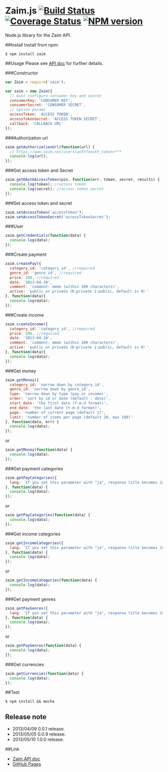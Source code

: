 Zaim.js [![Build Status](https://secure.travis-ci.org/hotchemi/zaim.js.png)](http://travis-ci.org/hotchemi/zaim.js) [![Coverage Status](https://coveralls.io/repos/hotchemi/zaim.js/badge.png?branch=master)](https://coveralls.io/r/hotchemi/zaim.js) [![NPM version](https://badge.fury.io/js/zaim.png)](http://badge.fury.io/js/zaim)
=======

Node.js library for the Zaim API.

##Install
Install from npm:

    $ npm install zaim

##Usage
Please see [API doc](https://dev.zaim.net/home/api) for further details.

###Constructor
```javascript
var Zaim = require('zaim');

var zaim = new Zaim({
  // must configure consumer key and secret
  consumerKey: 'CONSUMER KEY',
  consumerSecret: 'CONSUMER SECRET',
  // option params
  accessToken: 'ACCESS TOKEN',
  accessTokenSecret: 'ACCESS TOKEN SECRET',
  callback: 'CALLBACK URL'
});
```
###Authorization url
```javascript
zaim.getAuthorizationUrl(function(url) {
  // https://www.zaim.net/users/auth?oauth_token=***
  console.log(url);
});
```
###Get access token and Secret
```javascript
zaim.getOAuthAccessToken(pin, function(err, token, secret, results) {
  console.log(token); //access token
  console.log(secret); //access token secret
});
```
###Set access token and secret
```javascript
zaim.setAccessToken('accessToken');
zaim.setAccessTokenSecret('accessTokenSecret');
```
###User
```javascript
zaim.getCredentials(function(data) {
  console.log(data);
});
```
###Create payment
```javascript
zaim.createPay({
  category_id: 'category_id', //required
  genre_id: 'genre_id', //required
  price: 100, //required
  date: '2013-04-10',
  comment: 'comment: memo (within 100 characters)',
  active: 'public or private（0:private 1:public, default is 0）'
}, function(data){
  console.log(data);
});
```
###Create income
```javascript
zaim.createIncome({
  category_id: 'category_id', //required
  price: 100, //required
  date: '2013-04-10',
  comment: 'comment: memo (within 100 characters)',
  active: 'public or private（0:private 1:public, default is 0）'
}, function(data){
  console.log(data);
});
```
###Get money
```javascript
zaim.getMoney({
  category_id: 'narrow down by category_id',
  genre_id: 'narrow down by genre_id',
  type: 'narrow down by type (pay or income)',
  order: 'sort by id or date (default : date)',
  start_date: 'the first date (Y-m-d format)',
  end_date: 'the last date (Y-m-d format)',
  page: 'number of current page (default 1)',
  limit: 'number of items per page (default 20, max 100)'
}, function(data, err) {
  console.log(data);
});
```
or
```javascript
zaim.getMoney(function(data) {
  console.log(data);
});
```
###Get payment categories
```javascript
zaim.getPayCategories({
  lang: 'If you set this parameter with "ja", response title becomes Japanese.'
}, function(data) {
  console.log(data);
});
```
or
```javascript
zaim.getPayCategories(function(data) {
  console.log(data);
});
```
###Get income categories
```javascript
zaim.getIncomeCategories({
  lang: 'If you set this parameter with "ja", response title becomes Japanese.'
}, function(data) {
  console.log(data);
});
```
or
```javascript
zaim.getIncomeCategories(function(data) {
  console.log(data);
});
```
###Get payment genres
```javascript
zaim.getPayGenres({
  lang: 'If you set this parameter with "ja", response title becomes Japanese.'
}, function(data) {
  console.log(data);
});
```
or
```javascript
zaim.getPayGenres(function(data) {
  console.log(data);
});
```
###Get currencies
```javascript
zaim.getCurrencies(function(data) {
  console.log(data);
});
```
##Test

    $ npm install && mocha

## Release note
* 2013/04/09 0.0.1 release.
* 2013/05/05 0.0.9 release.
* 2013/05/10 1.0.0 release.

##Link
* [Zaim API doc](https://dev.zaim.net/home/api)
* [GitHub Pages](http://hotchemi.github.io/zaim.js)